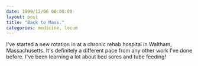 ```yaml
---
date: 1999/12/06 00:00:00
layout: post
title: "Back to Mass."
categories: medicine, locum
---
```


I've started a new rotation in at a chronic rehab hospital in Waltham, Massachusetts. It's definitely a different pace from any other work I've done before. I've been learning a lot about bed sores and tube feeding!
